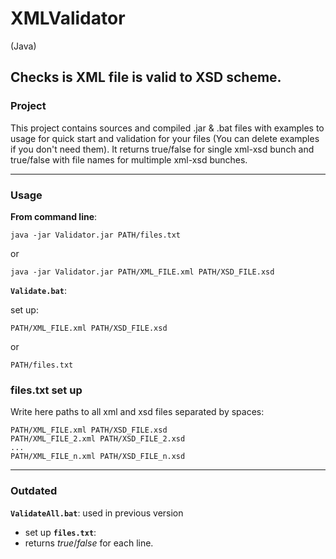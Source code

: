 # XMLValidator
(Java)

## Checks is XML file is valid to XSD scheme.

### Project

This project contains sources and compiled .jar & .bat files with examples to usage for quick start and validation for your files (You can delete examples if you don't need them).
It returns true/false for single xml-xsd bunch and true/false with file names for multimple xml-xsd bunches.

-------------
### Usage

**From command line**: 

    java -jar Validator.jar PATH/files.txt

or

    java -jar Validator.jar PATH/XML_FILE.xml PATH/XSD_FILE.xsd

**`Validate.bat`**: 

set up:

    PATH/XML_FILE.xml PATH/XSD_FILE.xsd
    
or

    PATH/files.txt
    
### files.txt set up

Write here paths to all xml and xsd files separated by spaces:

    PATH/XML_FILE.xml PATH/XSD_FILE.xsd
    PATH/XML_FILE_2.xml PATH/XSD_FILE_2.xsd
    ...
    PATH/XML_FILE_n.xml PATH/XSD_FILE_n.xsd

-------------
### Outdated

**`ValidateAll.bat`**: used in previous version

+ set up **`files.txt`**:
+ returns *true*/*false* for each line.
